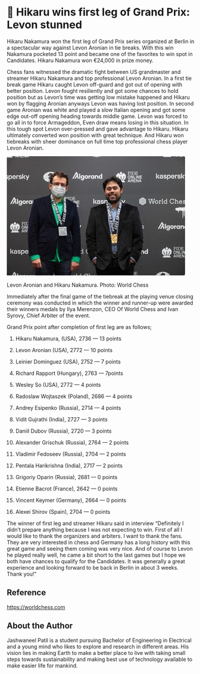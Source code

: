 # 🦄 Hikaru wins first leg of Grand Prix: Levon stunned

Hikaru Nakamura won the first leg of Grand Prix series organized at Berlin in a spectacular way against Levon Aronian in tie breaks. With this win Nakamura pocketed 13 point and became one of the favorites to win spot in Candidates. Hikaru Nakamura won €24,000 in prize money.

Chess fans witnessed the dramatic fight between US grandmaster and streamer Hikaru Nakamura and top professional Levon Aronian. In a first tie break game Hikaru caught Levon off-guard and got out of opening with better position. Levon fought resiliently and got some chances to hold position but as Levon’s time was getting low mistake happened and Hikaru won by flagging Aronian anyways Levon was having lost position. In second game Aronian was white and played a slow Italian opening and got some edge out-off opening heading towards middle game. Levon was forced to go all in to force Armageddon, Even draw means losing in this situation. In this tough spot Levon over-pressed and gave advantage to Hikaru. Hikaru ultimately converted won position with great technique. And Hikaru won tiebreaks with sheer dominance on full time top professional chess player Levon Aronian.

![Hikaru](_static/images/hikaru/hikaru.jpg)

Levon Aronian and Hikaru Nakamura. Photo: World Chess

Immediately after the final game of the tiebreak at the playing venue closing ceremony was conducted in which the winner and runner-up were awarded their winners medals by Ilya Merenzon, CEO Of World Chess and Ivan Syrovy, Chief Arbiter of the event.

Grand Prix point after completion of first leg are as follows;

1.  Hikaru Nakamura, (USA), 2736 — 13 points

2.  Levon Aronian (USA), 2772 — 10 points

3.  Leinier Dominguez (USA), 2752 — 7 points

4.  Richard Rapport (Hungary), 2763 — 7points

5.  Wesley So (USA), 2772 — 4 points

6.  Radoslaw Wojtaszek (Poland), 2686 — 4 points

7.  Andrey Esipenko (Russia), 2714 — 4 points

8.  Vidit Gujrathi (India), 2727 — 3 points

9.  Daniil Dubov (Russia), 2720 — 3 points

10. Alexander Grischuk (Russia), 2764 — 2 points

11. Vladimir Fedoseev (Russia), 2704 — 2 points

12. Pentala Harikrishna (India), 2717 — 2 points

13. Grigoriy Oparin (Russia), 2681 — 0 points

14. Etienne Bacrot (France), 2642 — 0 points

15. Vincent Keymer (Germany), 2664 — 0 points

16. Alexei Shirov (Spain), 2704 — 0 points

The winner of first leg and streamer Hikaru said in interview “Definitely I didn’t prepare anything because I was not expecting to win. First of all I would like to thank the organizers and arbiters. I want to thank the fans. They are very interested in chess and Germany has a long history with this great game and seeing them coming was very nice. And of course to Levon he played really well, he came a bit short to the last games but I hope we both have chances to qualify for the Candidates. It was generally a great experience and looking forward to be back in Berlin in about 3 weeks. Thank you!”

## Reference

https://worldchess.com

## About the Author

Jashwaneel Patil is a student pursuing Bachelor of Engineering in Electrical and a young mind who likes to explore and research in different areas. His vision lies in making Earth to make a better place to live with taking small steps towards sustainability and making best use of technology available to make easier life for mankind.
